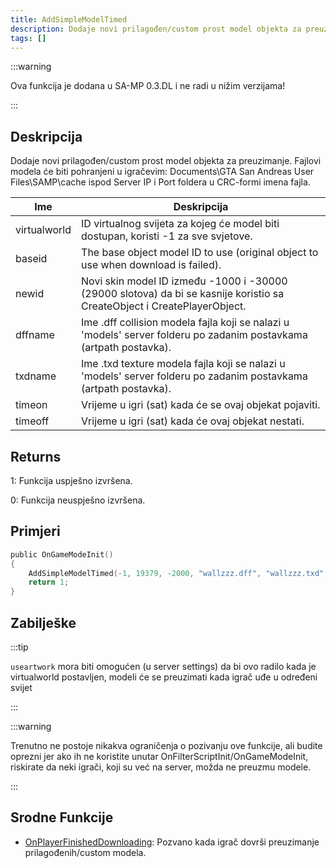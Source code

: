 ```yaml
---
title: AddSimpleModelTimed
description: Dodaje novi prilagođen/custom prost model objekta za preuzimanje.
tags: []
---
```


:::warning

Ova funkcija je dodana u SA-MP 0.3.DL i ne radi u nižim verzijama!

:::

## Deskripcija

Dodaje novi prilagođen/custom prost model objekta za preuzimanje. Fajlovi modela će biti pohranjeni u igračevim: Documents\GTA San Andreas User Files\SAMP\cache ispod Server IP i Port foldera u CRC-formi imena fajla.

| Ime          | Deskripcija                                                                                                              |
| ------------ | ------------------------------------------------------------------------------------------------------------------------ |
| virtualworld | ID virtualnog svijeta za kojeg će model biti dostupan, koristi -1 za sve svjetove.                                       |
| baseid       | The base object model ID to use (original object to use when download is failed).                                        |
| newid        | Novi skin model ID između -1000 i -30000 (29000 slotova) da bi se kasnije koristio sa CreateObject i CreatePlayerObject. |
| dffname      | Ime .dff collision modela fajla koji se nalazi u 'models' server folderu po zadanim postavkama (artpath postavka).       |
| txdname      | Ime .txd texture modela fajla koji se nalazi u 'models' server folderu po zadanim postavkama (artpath postavka).         |
| timeon       | Vrijeme u igri (sat) kada će se ovaj objekat pojaviti.                                                                   |
| timeoff      | Vrijeme u igri (sat) kada će ovaj objekat nestati.                                                                       |

## Returns

1: Funkcija uspješno izvršena.

0: Funkcija neuspješno izvršena.

## Primjeri

```c
public OnGameModeInit()
{
    AddSimpleModelTimed(-1, 19379, -2000, "wallzzz.dff", "wallzzz.txd", 9, 18); // Ovaj zid se pojavljuje samo od 9:00 am do 6:00 pm
    return 1;
}
```

## Zabilješke

:::tip

`useartwork` mora biti omogućen (u server settings) da bi ovo radilo kada je virtualworld postavljen, modeli će se preuzimati kada igrač uđe u određeni svijet

:::

:::warning

Trenutno ne postoje nikakva ograničenja o pozivanju ove funkcije, ali budite oprezni jer ako ih ne koristite unutar OnFilterScriptInit/OnGameModeInit, riskirate da neki igrači, koji su već na server, možda ne preuzmu modele.

:::

## Srodne Funkcije

- [OnPlayerFinishedDownloading](../callbacks/OnPlayerFinishedDownloading.md): Pozvano kada igrač dovrši preuzimanje prilagođenih/custom modela.
